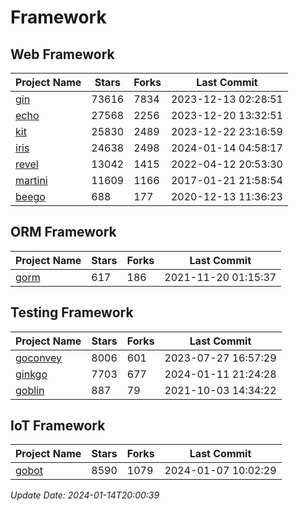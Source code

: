 # Framework

## Web Framework
| Project Name | Stars | Forks | Last Commit |
| ------------ | ----- | ----- | ----------- |
| [gin](https://github.com/gin-gonic/gin) | 73616 | 7834 | 2023-12-13 02:28:51 |
| [echo](https://github.com/labstack/echo) | 27568 | 2256 | 2023-12-20 13:32:51 |
| [kit](https://github.com/go-kit/kit) | 25830 | 2489 | 2023-12-22 23:16:59 |
| [iris](https://github.com/kataras/iris) | 24638 | 2498 | 2024-01-14 04:58:17 |
| [revel](https://github.com/revel/revel) | 13042 | 1415 | 2022-04-12 20:53:30 |
| [martini](https://github.com/go-martini/martini) | 11609 | 1166 | 2017-01-21 21:58:54 |
| [beego](https://github.com/astaxie/beego) | 688 | 177 | 2020-12-13 11:36:23 |

## ORM Framework
| Project Name | Stars | Forks | Last Commit |
| ------------ | ----- | ----- | ----------- |
| [gorm](https://github.com/jinzhu/gorm) | 617 | 186 | 2021-11-20 01:15:37 |

## Testing Framework
| Project Name | Stars | Forks | Last Commit |
| ------------ | ----- | ----- | ----------- |
| [goconvey](https://github.com/smartystreets/goconvey) | 8006 | 601 | 2023-07-27 16:57:29 |
| [ginkgo](https://github.com/onsi/ginkgo) | 7703 | 677 | 2024-01-11 21:24:28 |
| [goblin](https://github.com/franela/goblin) | 887 | 79 | 2021-10-03 14:34:22 |

## IoT Framework
| Project Name | Stars | Forks | Last Commit |
| ------------ | ----- | ----- | ----------- |
| [gobot](https://github.com/hybridgroup/gobot) | 8590 | 1079 | 2024-01-07 10:02:29 |

*Update Date: 2024-01-14T20:00:39*